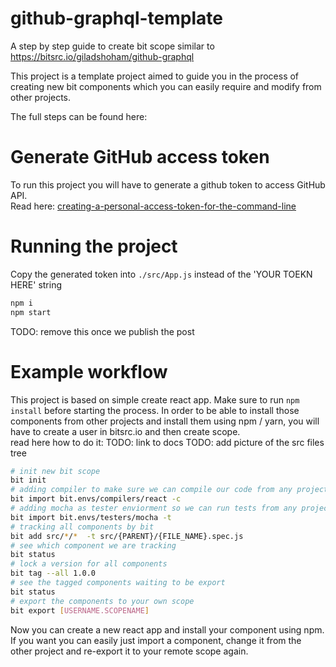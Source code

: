 # github-graphql-template
A step by step guide to create bit scope similar to https://bitsrc.io/giladshoham/github-graphql

This project is a template project aimed to guide you in the process of creating new bit components which you can easily require and modify from other projects.

The full steps can be found here: 

# Generate GitHub access token
To run this project you will have to generate a github token to access GitHub API.  
Read here: [creating-a-personal-access-token-for-the-command-line](https://help.github.com/articles/creating-a-personal-access-token-for-the-command-line/)
# Running the project
Copy the generated token into `./src/App.js` instead of the 'YOUR TOEKN HERE' string  

```bash
npm i
npm start
```

TODO: remove this once we publish the post
# Example workflow
This project is based on simple create react app.
Make sure to run `npm install` before starting the process.
In order to be able to install those components from other projects and install them using npm / yarn, you will have to create a user in bitsrc.io and then create scope.  
read here how to do it: TODO: link to docs
TODO: add picture of the src files tree

```bash
# init new bit scope
bit init
# adding compiler to make sure we can compile our code from any project
bit import bit.envs/compilers/react -c
# adding mocha as tester enviorment so we can run tests from any project (and get CI automatically)
bit import bit.envs/testers/mocha -t
# tracking all components by bit
bit add src/*/*  -t src/{PARENT}/{FILE_NAME}.spec.js
# see which component we are tracking
bit status
# lock a version for all components
bit tag --all 1.0.0
# see the tagged components waiting to be export
bit status
# export the components to your own scope
bit export [USERNAME.SCOPENAME]
```

Now you can create a new react app and install your component using npm.
If you want you can easily just import a component, change it from the other project and re-export it to your remote scope again.